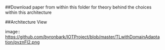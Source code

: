 ##Download paper from within this folder for theory behind the choices within this architecture

##Architecture View

image:: https://github.com/byronbark/IOTProject/blob/master/TLwithDomainAdaptation/pvznFl2.png
